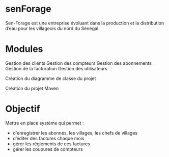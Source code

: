# senForage
Sen-Forage est une entreprise évoluant dans la production et la distribution d’eau pour les villageois du nord du Sénégal. 

# Modules
Gestion des clients 
Gestion des compteurs 
Gestion des abonnements 
Gestion de la facturation 
Gestion des utilisateurs


Création du diagramme de classe du projet

Création du projet Maven 

# Objectif

Mettre en place système qui permet :

  - d'enregistrer les abonnés, les villages, les chefs de villages
  - d’éditer des factures chaque mois  
  - gérer les règlements de ces factures
  - gérer les coupures de compteurs 

